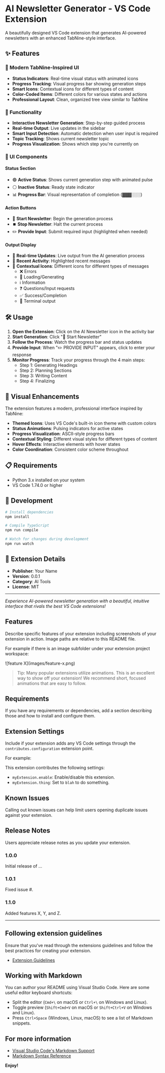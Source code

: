 # AI Newsletter Generator - VS Code Extension

A beautifully designed VS Code extension that generates AI-powered newsletters with an enhanced TabNine-style interface.

## ✨ Features

### 🎨 Modern TabNine-Inspired UI
- **Status Indicators**: Real-time visual status with animated icons
- **Progress Tracking**: Visual progress bar showing generation steps
- **Smart Icons**: Contextual icons for different types of content
- **Color-Coded Items**: Different colors for various states and actions
- **Professional Layout**: Clean, organized tree view similar to TabNine

### 🚀 Functionality
- **Interactive Newsletter Generation**: Step-by-step guided process
- **Real-time Output**: Live updates in the sidebar
- **Smart Input Detection**: Automatic detection when user input is required
- **Topic Tracking**: Shows current newsletter topic
- **Progress Visualization**: Shows which step you're currently on

### 🎯 UI Components

#### Status Section
- 🟢 **Active Status**: Shows current generation step with animated pulse
- ⚪ **Inactive Status**: Ready state indicator
- 📊 **Progress Bar**: Visual representation of completion (▓▓▓░░░)

#### Action Buttons
- 🚀 **Start Newsletter**: Begin the generation process
- ⏹️ **Stop Newsletter**: Halt the current process
- ✏️ **Provide Input**: Submit required input (highlighted when needed)

#### Output Display
- 🔄 **Real-time Updates**: Live output from the AI generation process
- 📝 **Recent Activity**: Highlighted recent messages
- 🎯 **Contextual Icons**: Different icons for different types of messages
  - ❌ Errors
  - 🔄 Loading/Generating
  - ℹ️ Information
  - ❓ Questions/Input requests
  - ✅ Success/Completion
  - 💬 Terminal output

## 🛠️ Usage

1. **Open the Extension**: Click on the AI Newsletter icon in the activity bar
2. **Start Generation**: Click "🚀 Start Newsletter" 
3. **Follow the Process**: Watch the progress bar and status updates
4. **Provide Input**: When "✏️ PROVIDE INPUT" appears, click to enter your response
5. **Monitor Progress**: Track your progress through the 4 main steps:
   - Step 1: Generating Headings
   - Step 2: Planning Sections  
   - Step 3: Writing Content
   - Step 4: Finalizing

## 🎨 Visual Enhancements

The extension features a modern, professional interface inspired by TabNine:

- **Themed Icons**: Uses VS Code's built-in icon theme with custom colors
- **Status Animations**: Pulsing indicators for active states
- **Progress Visualization**: ASCII-style progress bars
- **Contextual Styling**: Different visual styles for different types of content
- **Hover Effects**: Interactive elements with hover states
- **Color Coordination**: Consistent color scheme throughout

## 📋 Requirements

- Python 3.x installed on your system
- VS Code 1.74.0 or higher

## 🚀 Development

```bash
# Install dependencies
npm install

# Compile TypeScript
npm run compile

# Watch for changes during development
npm run watch
```

## 📝 Extension Details

- **Publisher**: Your Name
- **Version**: 0.0.1
- **Category**: AI Tools
- **License**: MIT

---

*Experience AI-powered newsletter generation with a beautiful, intuitive interface that rivals the best VS Code extensions!*

## Features

Describe specific features of your extension including screenshots of your extension in action. Image paths are relative to this README file.

For example if there is an image subfolder under your extension project workspace:

\!\[feature X\]\(images/feature-x.png\)

> Tip: Many popular extensions utilize animations. This is an excellent way to show off your extension! We recommend short, focused animations that are easy to follow.

## Requirements

If you have any requirements or dependencies, add a section describing those and how to install and configure them.

## Extension Settings

Include if your extension adds any VS Code settings through the `contributes.configuration` extension point.

For example:

This extension contributes the following settings:

* `myExtension.enable`: Enable/disable this extension.
* `myExtension.thing`: Set to `blah` to do something.

## Known Issues

Calling out known issues can help limit users opening duplicate issues against your extension.

## Release Notes

Users appreciate release notes as you update your extension.

### 1.0.0

Initial release of ...

### 1.0.1

Fixed issue #.

### 1.1.0

Added features X, Y, and Z.

---

## Following extension guidelines

Ensure that you've read through the extensions guidelines and follow the best practices for creating your extension.

* [Extension Guidelines](https://code.visualstudio.com/api/references/extension-guidelines)

## Working with Markdown

You can author your README using Visual Studio Code. Here are some useful editor keyboard shortcuts:

* Split the editor (`Cmd+\` on macOS or `Ctrl+\` on Windows and Linux).
* Toggle preview (`Shift+Cmd+V` on macOS or `Shift+Ctrl+V` on Windows and Linux).
* Press `Ctrl+Space` (Windows, Linux, macOS) to see a list of Markdown snippets.

## For more information

* [Visual Studio Code's Markdown Support](http://code.visualstudio.com/docs/languages/markdown)
* [Markdown Syntax Reference](https://help.github.com/articles/markdown-basics/)

**Enjoy!**
